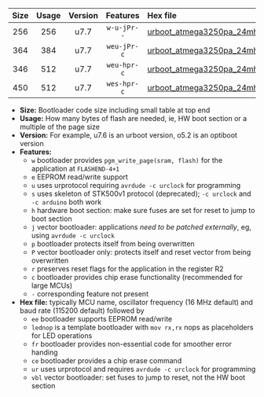 |Size|Usage|Version|Features|Hex file|
|:-:|:-:|:-:|:-:|:--|
|256|256|u7.7|`w-u-jPr--`|[urboot_atmega3250pa_24mhz_230400bps_lednop_ur_vbl.hex](https://raw.githubusercontent.com/stefanrueger/urboot.hex/main/mcus/atmega3250pa/fcpu_24mhz/230400_bps/urboot_atmega3250pa_24mhz_230400bps_lednop_ur_vbl.hex)|
|364|384|u7.7|`weu-jPr-c`|[urboot_atmega3250pa_24mhz_230400bps_ee_lednop_fr_ce_ur_vbl.hex](https://raw.githubusercontent.com/stefanrueger/urboot.hex/main/mcus/atmega3250pa/fcpu_24mhz/230400_bps/urboot_atmega3250pa_24mhz_230400bps_ee_lednop_fr_ce_ur_vbl.hex)|
|346|512|u7.7|`weu-hpr-c`|[urboot_atmega3250pa_24mhz_230400bps_ee_lednop_fr_ce_ur.hex](https://raw.githubusercontent.com/stefanrueger/urboot.hex/main/mcus/atmega3250pa/fcpu_24mhz/230400_bps/urboot_atmega3250pa_24mhz_230400bps_ee_lednop_fr_ce_ur.hex)|
|450|512|u7.7|`wes-hpr-c`|[urboot_atmega3250pa_24mhz_230400bps_ee_lednop_fr_ce.hex](https://raw.githubusercontent.com/stefanrueger/urboot.hex/main/mcus/atmega3250pa/fcpu_24mhz/230400_bps/urboot_atmega3250pa_24mhz_230400bps_ee_lednop_fr_ce.hex)|

- **Size:** Bootloader code size including small table at top end
- **Usage:** How many bytes of flash are needed, ie, HW boot section or a multiple of the page size
- **Version:** For example, u7.6 is an urboot version, o5.2 is an optiboot version
- **Features:**
  + `w` bootloader provides `pgm_write_page(sram, flash)` for the application at `FLASHEND-4+1`
  + `e` EEPROM read/write support
  + `u` uses urprotocol requiring `avrdude -c urclock` for programming
  + `s` uses skeleton of STK500v1 protocol (deprecated); `-c urclock` and `-c arduino` both work
  + `h` hardware boot section: make sure fuses are set for reset to jump to boot section
  + `j` vector bootloader: applications *need to be patched externally*, eg, using `avrdude -c urclock`
  + `p` bootloader protects itself from being overwritten
  + `P` vector bootloader only: protects itself and reset vector from being overwritten
  + `r` preserves reset flags for the application in the register R2
  + `c` bootloader provides chip erase functionality (recommended for large MCUs)
  + `-` corresponding feature not present
- **Hex file:** typically MCU name, oscillator frequency (16 MHz default) and baud rate (115200 default) followed by
  + `ee` bootloader supports EEPROM read/write
  + `lednop` is a template bootloader with `mov rx,rx` nops as placeholders for LED operations
  + `fr` bootloader provides non-essential code for smoother error handing
  + `ce` bootloader provides a chip erase command
  + `ur` uses urprotocol and requires `avrdude -c urclock` for programming
  + `vbl` vector bootloader: set fuses to jump to reset, not the HW boot section
